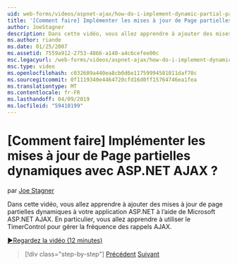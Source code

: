 ```yaml
---
uid: web-forms/videos/aspnet-ajax/how-do-i-implement-dynamic-partial-page-updates-with-aspnet-ajax
title: '[Comment faire] Implémenter les mises à jour de Page partielles dynamiques avec ASP.NET AJAX ? | Microsoft Docs'
author: JoeStagner
description: Dans cette vidéo, vous allez apprendre à ajouter des mises à jour de page partielles dynamiques à votre application ASP.NET à l’aide de Microsoft ASP.NET AJAX. En particulier, vous verrez comment...
ms.author: riande
ms.date: 01/25/2007
ms.assetid: 7559a912-2753-4866-a140-a4c6cefee00c
msc.legacyurl: /web-forms/videos/aspnet-ajax/how-do-i-implement-dynamic-partial-page-updates-with-aspnet-ajax
msc.type: video
ms.openlocfilehash: c032609a440ea8cb0d6e11759994581011daf70c
ms.sourcegitcommit: 0f1119340e4464720cfd16d0ff15764746ea1fea
ms.translationtype: MT
ms.contentlocale: fr-FR
ms.lasthandoff: 04/09/2019
ms.locfileid: "59410199"
---
```

# <a name="how-do-i-implement-dynamic-partial-page-updates-with-aspnet-ajax"></a>[Comment faire] Implémenter les mises à jour de Page partielles dynamiques avec ASP.NET AJAX ?

par [Joe Stagner](https://github.com/JoeStagner)

Dans cette vidéo, vous allez apprendre à ajouter des mises à jour de page partielles dynamiques à votre application ASP.NET à l’aide de Microsoft ASP.NET AJAX. En particulier, vous allez apprendre à utiliser le TimerControl pour gérer la fréquence des rappels AJAX.

[&#9654;Regardez la vidéo (12 minutes)](https://channel9.msdn.com/Blogs/ASP-NET-Site-Videos/how-do-i-implement-dynamic-partial-page-updates-with-aspnet-ajax)

> [!div class="step-by-step"]
> [Précédent](how-do-i-get-started-with-aspnet-ajax.md)
> [Suivant](how-do-i-make-client-side-network-callbacks-with-aspnet-ajax.md)
